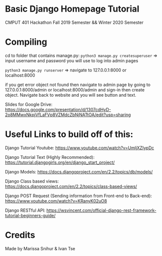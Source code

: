 
# Basic Django Homepage Tutorial

CMPUT 401 Hackathon Fall 2019 Semester && Winter 2020 Semester

# Compiling
  cd to folder that contains manage.py:
  `python3 manage.py createsuperuser` => input username and password you will use to log into admin pages
  
  `python3 manage.py runserver` => navigate to 127.0.0.1:8000 or localhost:8000
  
  if you get error object not found then navigate to admin page by going to 127.0.0.1:8000/admin or localhost:8000/admin and sign-in then create object. Navigate back to website and you will see button and text.

Slides for Google Drive: https://docs.google.com/presentation/d/1307cdHyD-2o8MMwxNkpjVfLaFVp8VZMdcZbNjNATtOA/edit?usp=sharing

# Useful Links to build off of this:

Django Tutorial Youtube:
  https://www.youtube.com/watch?v=UmljXZIypDc
  
Django Tutorial Text (Highly Recommended):
  https://tutorial.djangogirls.org/en/django_start_project/

Django Models:
  https://docs.djangoproject.com/en/2.2/topics/db/models/

Django Class based views:
  https://docs.djangoproject.com/en/2.2/topics/class-based-views/

Django POST Request (Sending information from Front-end to Back-end):
  https://www.youtube.com/watch?v=KRanyK02uO8

Django RESTful API:
  https://wsvincent.com/official-django-rest-framework-tutorial-beginners-guide/

# Credits
Made by Marissa Snihur & Ivan Tse
